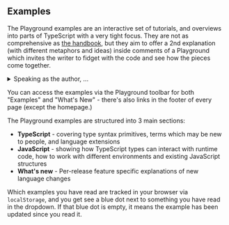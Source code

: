 ## Examples

The Playground examples are an interactive set of tutorials, and overviews into parts of TypeScript with a very tight focus. They are not as comprehensive as [the handbook](/docs/handbook/intro.html), but they aim to offer a 2nd explanation (with different metaphors and ideas) inside comments of a Playground which invites the writer to fidget with the code and see how the pieces come together.

<details><summary>Speaking as the author, ...</summary>

_Speaking as the author_, I, _Orta_, think there are many ways for people to learn a complex subject. I don't think it's possible to just pick up a single book and _" :tada: I understand X."_ We're not learning kung-fu in a second, _something like TypeScript takes a while to learn_.

I believe that studying something complex revolves around creating a mesh of understanding by mixing learning and doing. The handbook does a great job of covering all the primitives of TypeScript, and you can study it, but with the Playground we have a space for a 2nd explanation on the same topics with an environment structured for play and safe failure. The Examples in the Playground are built to encourage exploration of ideas.

</details>

You can access the examples via the Playground toolbar for both "Examples" and "What's New" - there's also links in the footer of every page (except the homepage.)

The Playground examples are structured into 3 main sections:

- **TypeScript** - covering type syntax primitives, terms which may be new to people, and language extensions
- **JavaScript** - showing how TypeScript types can interact with runtime code, how to work with different environments and existing JavaScript structures
- **What's new** - Per-release feature specific explanations of new language changes

Which examples you have read are tracked in your browser via `localStorage`, and you get see a blue dot next to something you have read in the dropdown. If that blue dot is empty, it means the example has been updated since you read it.

